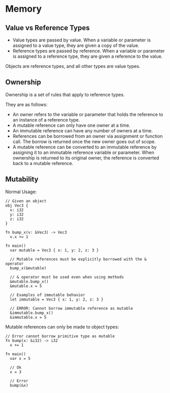 # Memory

## Value vs Reference Types

- Value types are passed by value. When a variable or parameter is assigned to a value type, they are given a copy of the value.
- Reference types are passed by reference. When a variable or parameter is assigned to a reference type, they are given a reference to the value.

Objects are reference types, and all other types are value types.

## Ownership

Ownership is a set of rules that apply to reference types.

They are as follows:
- An owner refers to the variable or parameter that holds the reference to an instance of a reference type.
- A mutable reference can only have one owner at a time.
- An immutable reference can have any number of owners at a time.
- References can be borrowed from an owner via assignment or function call. The borrow is returned once the new owner goes out of scope.
- A mutable reference can be converted to an immutable reference by assigning it to an immutable reference variable or parameter. When ownership is returned to its original owner, the reference is converted back to a mutable reference.

## Mutability

Normal Usage:

```
// Given an object
obj Vec3 {
  x: i32
  y: i32
  z: i32
}

fn bump_x(v: &Vec3) -> Vec3
  v.x += 1

fn main()
  var mutable = Vec3 { x: 1, y: 2, z: 3 }

  // Mutable references must be explicitly borrowed with the & operator
  bump_x(&mutable)

  // & operator must be used even when using methods
  &mutable.bump_x()
  &mutable.x = 5

  // Examples of immutable behavior
  let immutable = Vec3 { x: 1, y: 2, z: 3 }

  // ERROR: Cannot borrow immutable reference as mutable
  &immutable.bump_x()
  &immutable.x = 5
```

Mutable references can only be made to object types:

```void
// Error cannot borrow primitive type as mutable
fn bump(x: &i32) -> i32
  x += 1

fn main()
  var x = 5

  // Ok
  x = 3

  // Error
  bump(&x)
```
